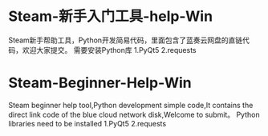 # Steam-新手入门工具-help-Win
Steam新手帮助工具，Python开发简易代码，里面包含了蓝奏云网盘的直链代码，欢迎大家提交。
需要安装Python库
1.PyQt5
2.requests

# Steam-Beginner-Help-Win
Steam beginner help tool,Python development simple code,It contains the direct link code of the blue cloud network disk,Welcome to submit。
Python libraries need to be installed
1.PyQt5
2.requests
